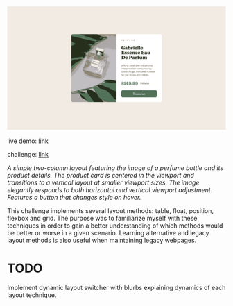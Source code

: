 ![live demo screenshot of product preview card](/assets/img/003-product-preview-card-big.gif)

live demo: [link](https://trentslaton.github.io/Front-End-Mentor/_challenges/003-product-preview-card/index.html)

challenge: [link](https://www.frontendmentor.io/challenges/product-preview-card-component-GO7UmttRfa)

_A simple two-column layout featuring the image of a perfume bottle and its product details. The product card is centered in the viewport and transitions to a vertical layout at smaller viewport sizes. The image elegantly responds to both horizontal and vertical viewport adjustment. Features a button that changes style on hover._

This challenge implements several layout methods: table, float, position, flexbox and grid. The purpose was to familiarize myself with these techniques in order to gain a better understanding of which methods would be better or worse in a given scenario. Learning alternative and legacy layout methods is also useful when maintaining legacy webpages.

# TODO

Implement dynamic layout switcher with blurbs explaining dynamics of each layout technique.
